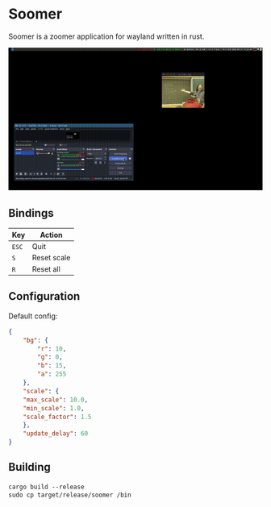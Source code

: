 # Soomer
Soomer is a zoomer application for wayland written in rust.

![demo](demo.gif)

## Bindings
| Key   | Action      |
|-------|-------------|
| `ESC` | Quit        |
| `S`   | Reset scale |
| `R`   | Reset all   |

## Configuration
Default config:
```json
{
    "bg": {
        "r": 10,
        "g": 0,
        "b": 15,
        "a": 255
    },
    "scale": {
	"max_scale": 10.0,
	"min_scale": 1.0,
	"scale_factor": 1.5
    },
    "update_delay": 60
}
```

## Building
```
cargo build --release
sudo cp target/release/soomer /bin
```
